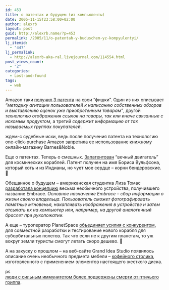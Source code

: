 ```yaml
---
id: 453
title: о патентах и будущем (из компьюленты)
date: 2005-11-15T23:58:00+02:00
author: alexrb
layout: post
guid: http://alexrb.name/?p=453
permalink: /2005/11/o-patentah-y-buduschem-yz-kompyulentyi/
lj_itemid:
  - "447"
lj_permalink:
  - http://alexrb-aka-ral.livejournal.com/114554.html
post_views_count:
  - "2"
categories:
  - Lost-and-found
tags:
  - web
---
```

Amazon таки <a href="http://net.compulenta.ru/238559/" target="_blank">получил 3 патента</a> на свои &#8220;фишки&#8221;. Один из них описывает _&#8220;методику агитации пользователей к написанию собственных обзоров и выставлению оценок уже приобретенным товарам&#8221;_, другой _технологию отображения ссылок на товары, так или иначе связанные с искомым продуктом_, а третий _содержит информацию от так называемых группах покупателей_.

ждем-с судебные иски, ведь после получения патента на технологию one-click-purchase Amazon <a href="http://www-cse.stanford.edu/classes/cs201/projects-99-00/software-patents/amazon.html" target="_blank">запретила</a> ее использование книжному онлайн-магазину Barnes&Noble.

Еще о патентах. Теперь о смешных. <a href="http://science.compulenta.ru/238532/" target="_blank">Запатентован</a> &#8220;вечный двигатель&#8221; для космических кораблей. Патент получен на имя Бориса Вульфсона, который хоть и из Индианы, но чует мое сердце &#8211; корни бендеровские. 🙂

Обещанное о будущем &#8211; американская студентка Лиза Томас <a href="http://dk.compulenta.ru/238546/" target="_blank">разработала концепцию</a> весьма необычного устройства, получившего название Embrace. _Основное назначение Embrace &#8211; сбор информации о жизни своего владельца. Пользователь сможет фотографировать памятные мгновенья, накапливать изображения в устройстве и затем отсылать их на компьютер или, например, на другой аналогичный браслет при рукопожатии._

А еще &#8211; туроператор PlanetSpace [объединяет усилия с конкурентом](http://science.compulenta.ru/238591/), для совместной разработки и тестирование нового корабля для суборбитальных полетов. Так что если не к другим планетам, то уж вокруг земли туристы смогут летать скоро дешево. 🙂

А на закуску о прошлом &#8211; на веб-сайте Grand Idea Studio появилось описание очень необычного предмета мебели &#8211; <a href="http://hard.compulenta.ru/238618/" target="_blank">кофейного столика</a>, изготовленного с применением элементов настоящего жесткого диска. 

ps  
<a href="http://science.compulenta.ru/238471/" target="_blank">люди с сильным иммунитетом более подвержены смерти от птичьего гриппа</a>.